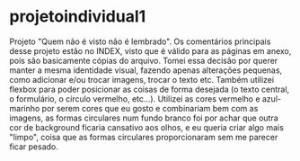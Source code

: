# projetoindividual1
Projeto "Quem não é visto não é lembrado".
Os comentários principais desse projeto estão no INDEX, visto que é válido para as páginas em anexo, pois são basicamente cópias do arquivo. Tomei essa decisão por querer manter a mesma identidade visual, fazendo apenas alterações pequenas, como adicionar e/ou trocar imagens, trocar o texto etc. Também utilizei flexbox para poder posicionar as coisas de forma desejada (o texto central, o formulário, o círculo vermelho, etc...). Utilizei as cores vermelho e azul-marinho por serem cores que eu gosto e combinariam bem com as imagens, as formas circulares num fundo branco foi por achar que outra cor de background ficaria cansativo aos olhos, e eu queria criar algo mais "limpo", coisa que as formas circulares proporcionaram sem me parecer ficar pesado. 

